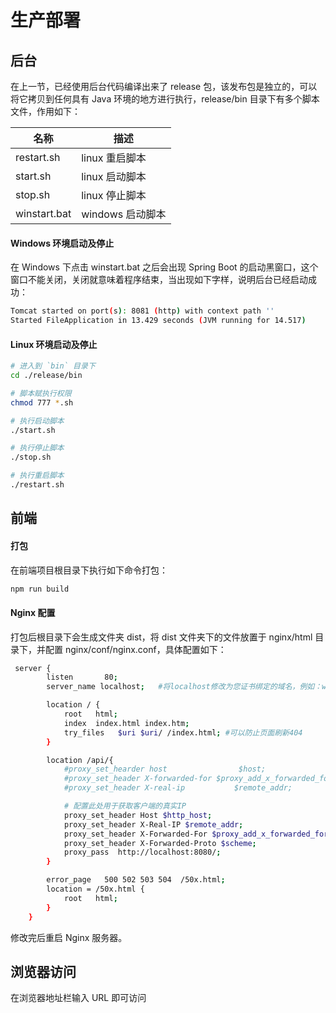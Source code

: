 # 生产部署

## 后台

在上一节，已经使用后台代码编译出来了 release 包，该发布包是独立的，可以将它拷贝到任何具有 Java 环境的地方进行执行，release/bin 目录下有多个脚本文件，作用如下：

| 名称         | 描述             |
| ------------ | ---------------- |
| restart.sh   | linux 重启脚本   |
| start.sh     | linux 启动脚本   |
| stop.sh      | linux 停止脚本   |
| winstart.bat | windows 启动脚本 |


#### Windows 环境启动及停止

在 Windows 下点击 winstart.bat 之后会出现 Spring Boot 的启动黑窗口，这个窗口不能关闭，关闭就意味着程序结束，当出现如下字样，说明后台已经启动成功：

```bash
Tomcat started on port(s): 8081 (http) with context path ''
Started FileApplication in 13.429 seconds (JVM running for 14.517)
```

#### Linux 环境启动及停止

```bash
# 进入到 `bin` 目录下
cd ./release/bin

# 脚本赋执行权限
chmod 777 *.sh

# 执行启动脚本
./start.sh

# 执行停止脚本
./stop.sh

# 执行重启脚本
./restart.sh
```

## 前端

#### 打包

在前端项目根目录下执行如下命令打包：

```bash
npm run build
```

#### Nginx 配置

打包后根目录下会生成文件夹 dist，将 dist 文件夹下的文件放置于 nginx/html 目录下，并配置 nginx/conf/nginx.conf，具体配置如下：

```bash
 server {
        listen       80;
		server_name localhost;   #将localhost修改为您证书绑定的域名，例如：www.example.com。

        location / {
            root   html;
            index  index.html index.htm;
			try_files	$uri $uri/ /index.html; #可以防止页面刷新404
        }

		location /api/{
			#proxy_set_hearder host                $host;
			#proxy_set_header X-forwarded-for $proxy_add_x_forwarded_for;
			#proxy_set_header X-real-ip           $remote_addr;

			# 配置此处用于获取客户端的真实IP
			proxy_set_header Host $http_host;
			proxy_set_header X-Real-IP $remote_addr;
			proxy_set_header X-Forwarded-For $proxy_add_x_forwarded_for;
			proxy_set_header X-Forwarded-Proto $scheme;
			proxy_pass	http://localhost:8080/;
		}

        error_page   500 502 503 504  /50x.html;
        location = /50x.html {
            root   html;
        }
    }
```

修改完后重启 Nginx 服务器。

## 浏览器访问

在浏览器地址栏输入 URL 即可访问